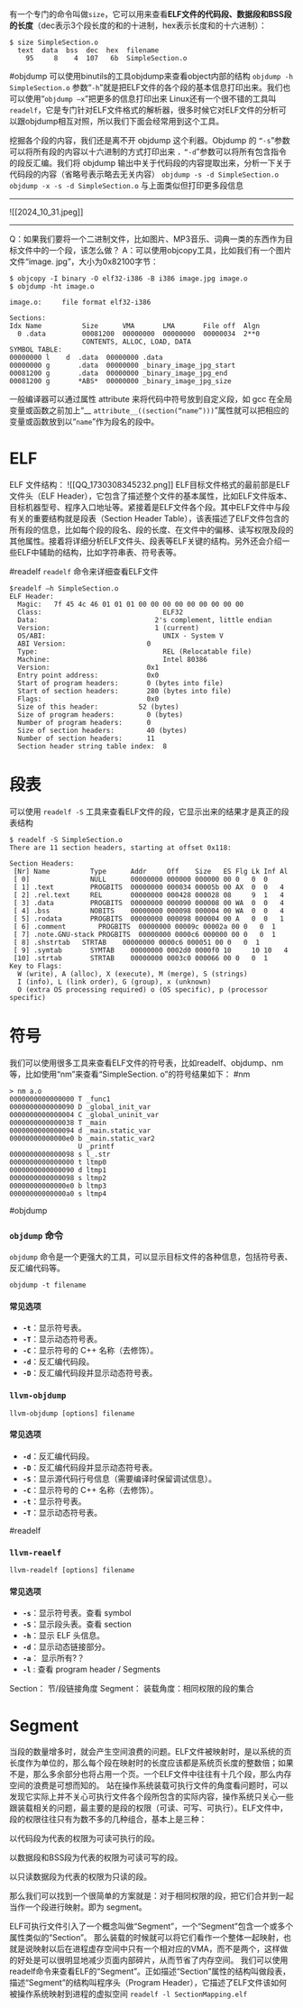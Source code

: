 
有一个专门的命令叫做`size`，它可以用来查看**ELF文件的代码段、数据段和BSS段的长度**（dec表示3个段长度的和的十进制，hex表示长度和的十六进制）：

```shell
$ size SimpleSection.o
  text  data  bss  dec  hex  filename
    95     8    4  107   6b  SimpleSection.o
```
#objdump
可以使用binutils的工具objdump来查看object内部的结构
`objdump -h SimpleSection.o`
参数“`-h`”就是把ELF文件的各个段的基本信息打印出来。我们也可以使用“`objdump –x`”把更多的信息打印出来
Linux还有一个很不错的工具叫`readelf`，它是专门针对ELF文件格式的解析器，很多时候它对ELF文件的分析可以跟objdump相互对照，所以我们下面会经常用到这个工具。

挖掘各个段的内容，我们还是离不开 objdump 这个利器。Objdump 的 `“-s`”参数可以将所有段的内容以十六进制的方式打印出来 `，“-d`”参数可以将所有包含指令的段反汇编。我们将 objdump 输出中关于代码段的内容提取出来，分析一下关于代码段的内容（省略号表示略去无关内容）
`objdump -s -d SimpleSection.o`
`objdump -x -s -d SimpleSection.o`
与上面类似但打印更多段信息

---

![[2024_10_31.jpeg]]

---
Q：如果我们要将一个二进制文件，比如图片、MP3音乐、词典一类的东西作为目标文件中的一个段，该怎么做？
A：可以使用objcopy工具，比如我们有一个图片文件“image. jpg”，大小为0x82100字节：
```shell
$ objcopy -I binary -O elf32-i386 -B i386 image.jpg image.o 
$ objdump -ht image.o

image.o:     file format elf32-i386

Sections:
Idx Name          Size      VMA       LMA       File off  Algn
  0 .data         00081200  00000000  00000000  00000034  2**0
                  CONTENTS, ALLOC, LOAD, DATA
SYMBOL TABLE:
00000000 l    d  .data  00000000 .data
00000000 g       .data  00000000 _binary_image_jpg_start
00081200 g       .data  00000000 _binary_image_jpg_end
00081200 g       *ABS*  00000000 _binary_image_jpg_size
```

一般编译器可以通过属性 attribute 来将代码中符号放到自定义段，如 gcc 在全局变量或函数之前加上“__ `attribute__((section(“name”)))`”属性就可以把相应的变量或函数放到以“`name`”作为段名的段中。

# ELF
ELF 文件结构：
![[QQ_1730308345232.png]]
ELF目标文件格式的最前部是ELF文件头（ELF Header），它包含了描述整个文件的基本属性，比如ELF文件版本、目标机器型号、程序入口地址等。紧接着是ELF文件各个段。其中ELF文件中与段有关的重要结构就是段表（Section Header Table），该表描述了ELF文件包含的所有段的信息，比如每个段的段名、段的长度、在文件中的偏移、读写权限及段的其他属性。接着将详细分析ELF文件头、段表等ELF关键的结构。另外还会介绍一些ELF中辅助的结构，比如字符串表、符号表等。

#readelf
`readelf` 命令来详细查看ELF文件
```shell
$readelf –h SimpleSection.o
ELF Header:
  Magic:   7f 45 4c 46 01 01 01 00 00 00 00 00 00 00 00 00
  Class:                              ELF32
  Data:                             2's complement, little endian
  Version:                          1 (current)
  OS/ABI:                             UNIX - System V
  ABI Version:                    0
  Type:                               REL (Relocatable file)
  Machine:                            Intel 80386
  Version:                        0x1
  Entry point address:            0x0
  Start of program headers:       0 (bytes into file)
  Start of section headers:       280 (bytes into file)
  Flags:                          0x0
  Size of this header:          52 (bytes)
  Size of program headers:        0 (bytes)
  Number of program headers:      0
  Size of section headers:        40 (bytes)
  Number of section headers:      11
  Section header string table index:  8
```

# 段表
可以使用 `readelf -S` 工具来查看ELF文件的段，它显示出来的结果才是真正的段表结构 
```shell
$ readelf -S SimpleSection.o
There are 11 section headers, starting at offset 0x118:

Section Headers:
 [Nr] Name          Type      Addr     Off    Size   ES Flg Lk Inf Al
 [ 0]               NULL      00000000 000000 000000 00 0   0  0
 [ 1] .text         PROGBITS  00000000 000034 00005b 00 AX  0  0   4
 [ 2] .rel.text     REL       00000000 000428 000028 08     9  1   4
 [ 3] .data         PROGBITS  00000000 000090 000008 00 WA  0  0   4
 [ 4] .bss          NOBITS    00000000 000098 000004 00 WA  0  0   4
 [ 5] .rodata       PROGBITS  00000000 000098 000004 00 A   0  0   1
 [ 6] .comment        PROGBITS  00000000 00009c 00002a 00 0   0  1
 [ 7] .note.GNU-stack PROGBITS  00000000 0000c6 000000 00 0   0  1
 [ 8] .shstrtab   STRTAB    00000000 0000c6 000051 00 0   0  1
 [ 9] .symtab       SYMTAB    00000000 0002d0 0000f0 10     10 10   4
 [10] .strtab       STRTAB    00000000 0003c0 000066 00 0   0  1
Key to Flags:
  W (write), A (alloc), X (execute), M (merge), S (strings)
  I (info), L (link order), G (group), x (unknown)
  O (extra OS processing required) o (OS specific), p (processor specific)
```

#  符号

我们可以使用很多工具来查看ELF文件的符号表，比如readelf、objdump、nm等，比如使用“nm”来查看“SimpleSection. o”的符号结果如下： #nm
```shell
> nm a.o     						  
0000000000000000 T _func1
0000000000000090 D _global_init_var
0000000000000004 C _global_uninit_var
0000000000000038 T _main
0000000000000094 d _main.static_var
00000000000000e0 b _main.static_var2
                 U _printf
0000000000000098 s l_.str
0000000000000000 t ltmp0
0000000000000090 d ltmp1
0000000000000098 s ltmp2
00000000000000e0 b ltmp3
00000000000000a0 s ltmp4
```
#objdump
###  `objdump` 命令
`objdump` 命令是一个更强大的工具，可以显示目标文件的各种信息，包括符号表、反汇编代码等。
```
objdump -t filename
```
####  常见选项
- **`-t`**：显示符号表。
- **`-T`**：显示动态符号表。
- **`-C`**：显示符号的 C++ 名称（去修饰）。
- **`-d`**：反汇编代码段。
- **`-D`**：反汇编代码段并显示动态符号表。

###  `llvm-objdump`

```
llvm-objdump [options] filename
```

#### 常见选项
- **`-d`**：反汇编代码段。
- **`-D`**：反汇编代码段并显示动态符号表。
- **`-S`**：显示源代码行号信息（需要编译时保留调试信息）。
- **`-C`**：显示符号的 C++ 名称（去修饰）。
- **`-t`**：显示符号表。
- **`-T`**：显示动态符号表。


#readelf
###  `llvm-reaelf`

```shell
llvm-readelf [options] filename
```

#### 常见选项
- **`-s`**：显示符号表。查看 symbol
- **`-S`**：显示段头表。查看 section
- **`-h`**：显示 ELF 头信息。
- **`-d`**：显示动态链接部分。
- **`-a`**： 显示所有?？
- **`-l`** :  查看 program header / Segments

Section： 节/段链接角度
Segment： 装载角度：相同权限的段的集合
# Segment
当段的数量增多时，就会产生空间浪费的问题。ELF文件被映射时，是以系统的页长度作为单位的，那么每个段在映射时的长度应该都是系统页长度的整数倍；如果不是，那么多余部分也将占用一个页。一个ELF文件中往往有十几个段，那么内存空间的浪费是可想而知的。
站在操作系统装载可执行文件的角度看问题时，可以发现它实际上并不关心可执行文件各个段所包含的实际内容，操作系统只关心一些跟装载相关的问题，最主要的是段的权限（可读、可写、可执行）。ELF文件中，段的权限往往只有为数不多的几种组合，基本上是三种：

以代码段为代表的权限为可读可执行的段。

以数据段和BSS段为代表的权限为可读可写的段。

以只读数据段为代表的权限为只读的段。

那么我们可以找到一个很简单的方案就是：对于相同权限的段，把它们合并到一起当作一个段进行映射。即为 segment。

ELF可执行文件引入了一个概念叫做“Segment”，一个“Segment”包含一个或多个属性类似的“Section”。
那么装载的时候就可以将它们看作一个整体一起映射，也就是说映射以后在进程虚存空间中只有一个相对应的VMA，而不是两个，这样做的好处是可以很明显地减少页面内部碎片，从而节省了内存空间。
我们可以使用readelf命令来查看ELF的“Segment”。正如描述“Section”属性的结构叫做段表，描述“Segment”的结构叫程序头（Program Header），它描述了ELF文件该如何被操作系统映射到进程的虚拟空间
`readelf -l SectionMapping.elf`








